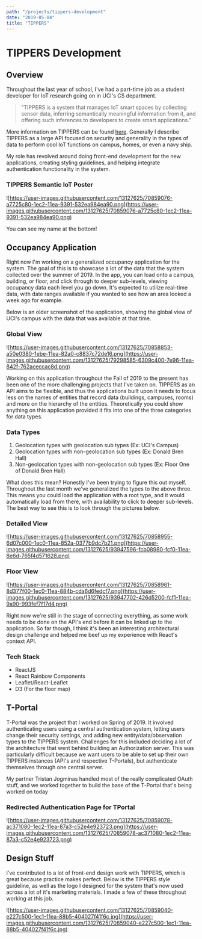 ```yaml
---
path: "/projects/tippers-development"
date: "2019-05-04"
title: "TIPPERS"
---
```


# TIPPERS Development

## Overview

Throughout the last year of school, I've had a part-time job as a student developer for IoT research going on in UCI's CS department. 

> "TIPPERS is a system that manages IoT smart spaces by collecting sensor data, inferring semantically meaningful information from it, and offering such inferences to developers to create smart applications."

More information on TIPPERS can be found [here](http://tippersweb.ics.uci.edu/). Generally I describe TIPPERS as a large API focused on security and generality in the types of data to perform cool IoT functions on campus, homes, or even a navy ship.

My role has revolved around doing front-end development for the new applications, creating styling guidelines, and helping integrate authentication functionality in the system.

### TIPPERS Semantic IoT Poster

![https://user-images.githubusercontent.com/13127625/70859076-a7725c80-1ec2-11ea-9391-532ea984ea90.png](https://user-images.githubusercontent.com/13127625/70859076-a7725c80-1ec2-11ea-9391-532ea984ea90.png)

You can see my name at the bottom!

## Occupancy Application

Right now I'm working on a generalized occupancy application for the system. The goal of this is to showcase a lot of the data that the system collected over the summer of 2019. In the app, you can load onto a campus, building, or floor, and click through to deeper sub-levels, viewing occupancy data each level you go down. It's expected to utilize real-time data, with date ranges available if you wanted to see how an area looked a week ago for example.

Below is an older screenshot of the application, showing the global view of UCI's campus with the data that was available at that time.

### Global View

![https://user-images.githubusercontent.com/13127625/70858853-a50e0380-1ebe-11ea-82a0-c8837c72de16.png](https://user-images.githubusercontent.com/13127625/79298585-6309c400-7e96-11ea-842f-762aceccac8d.png)

Working on this application throughout the Fall of 2019 to the present has been one of the more challenging projects that I've taken on. TIPPERS as an API aims to be flexible, and thus the applications built upon it needs to focus less on the names of entities that record data (buildings, campuses, rooms) and more on the hierarchy of the entities. Theoretically you could show anything on this application provided it fits into one of the three categories for data types.

### Data Types

1. Geolocation types with geolocation sub types (Ex: UCI's Campus)
2. Geolocation types with non-geolocation sub types (Ex: Donald Bren Hall)
3. Non-geolocation types with non-geolocation sub types (Ex: Floor One of Donald Bren Hall)

What does this mean? Honestly I've been trying to figure this out myself. Throughout the last month we've generalized the types to the above three. This means you could load the application with a root type, and it would automatically load from there, with availability to click to deeper sub-levels. The best way to see this is to look through the pictures below.

### Detailed View

![https://user-images.githubusercontent.com/13127625/70858955-6d07c000-1ec0-11ea-852a-0377b9dc7b21.png](https://user-images.githubusercontent.com/13127625/93947596-fcb08980-fcf0-11ea-8e6d-765f4d571628.png)

### Floor View

![https://user-images.githubusercontent.com/13127625/70858961-8d377f00-1ec0-11ea-884b-cda6d6fedcf7.png](https://user-images.githubusercontent.com/13127625/93947702-426d5200-fcf1-11ea-9a90-993fef7f17d4.png)

Right now we're still in the stage of connecting everything, as some work needs to be done on the API's end before it can be linked up to the application. So far though, I think it's been an interesting architectural design challenge and helped me beef up my experience with React's context API.

### Tech Stack

- ReactJS
- React Rainbow Components
- Leaflet/React-Leaflet
- D3 (For the floor map)

## T-Portal

T-Portal was the project that I worked on Spring of 2019. It involved authenticating users using a central authentication system, letting users change their security settings, and adding new entity/data/observation types to the TIPPERS system. Challenges for this included deciding a lot of the architecture that went behind building an Authorization server. This was particularly difficult because we want users to be able to set up their own TIPPERS instances (API's and respective T-Portals), but authenticate themselves through one central server.

My partner Tristan Jogminas handled most of the really complicated OAuth stuff, and we worked together to build the base of the T-Portal that's being worked on today

### Redirected Authentication Page for TPortal

![https://user-images.githubusercontent.com/13127625/70859078-ac371080-1ec2-11ea-87a3-c52e4e923723.png](https://user-images.githubusercontent.com/13127625/70859078-ac371080-1ec2-11ea-87a3-c52e4e923723.png)

## Design Stuff

I've contributed to a lot of front-end design work with TIPPERS, which is great because practice makes perfect. Below is the TIPPERS style guideline, as well as the logo I designed for the system that's now used across a lot of it's marketing materials. I made a few of these throughout working at this job.

![https://user-images.githubusercontent.com/13127625/70859040-e227c500-1ec1-11ea-88b5-404027f41f6c.jpg](https://user-images.githubusercontent.com/13127625/70859040-e227c500-1ec1-11ea-88b5-404027f41f6c.jpg)